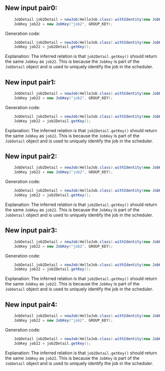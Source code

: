 ## New input pair0:
```java
    JobDetail job2Detail = newJob(HelloJob.class).withIdentity(new JobKey("job2", GROUP_KEY)).storeDurably().build();
    JobKey job22 = new JobKey("job2", GROUP_KEY);
```
Generation code:
```java
    JobDetail job2Detail = newJob(HelloJob.class).withIdentity(new JobKey("job2", GROUP_KEY)).storeDurably().build();
    JobKey job22 = job2Detail.getKey();
```
Explanation: The inferred relation is that `job2Detail.getKey()` should return the same `JobKey` as `job22`. This is because the `JobKey` is part of the `JobDetail` object and is used to uniquely identify the job in the scheduler.

## New input pair1:
```java
    JobDetail job2Detail = newJob(HelloJob.class).withIdentity(new JobKey("job2", GROUP_KEY)).build();
    JobKey job22 = new JobKey("job2", GROUP_KEY);
```
Generation code:
```java
    JobDetail job2Detail = newJob(HelloJob.class).withIdentity(new JobKey("job2", GROUP_KEY)).build();
    JobKey job22 = job2Detail.getKey();
```
Explanation: The inferred relation is that `job2Detail.getKey()` should return the same `JobKey` as `job22`. This is because the `JobKey` is part of the `JobDetail` object and is used to uniquely identify the job in the scheduler.

## New input pair2:
```java
    JobDetail job2Detail = newJob(HelloJob.class).withIdentity(new JobKey("job2", GROUP_KEY)).storeDurably().withDescription("This is a durable job").build();
    JobKey job22 = new JobKey("job2", GROUP_KEY);
```
Generation code:
```java
    JobDetail job2Detail = newJob(HelloJob.class).withIdentity(new JobKey("job2", GROUP_KEY)).storeDurably().withDescription("This is a durable job").build();
    JobKey job22 = job2Detail.getKey();
```
Explanation: The inferred relation is that `job2Detail.getKey()` should return the same `JobKey` as `job22`. This is because the `JobKey` is part of the `JobDetail` object and is used to uniquely identify the job in the scheduler.

## New input pair3:
```java
    JobDetail job2Detail = newJob(HelloJob.class).withIdentity(new JobKey("job2", GROUP_KEY)).storeDurably().withJobData(new JobDataMap()).build();
    JobKey job22 = new JobKey("job2", GROUP_KEY);
```
Generation code:
```java
    JobDetail job2Detail = newJob(HelloJob.class).withIdentity(new JobKey("job2", GROUP_KEY)).storeDurably().withJobData(new JobDataMap()).build();
    JobKey job22 = job2Detail.getKey();
```
Explanation: The inferred relation is that `job2Detail.getKey()` should return the same `JobKey` as `job22`. This is because the `JobKey` is part of the `JobDetail` object and is used to uniquely identify the job in the scheduler.

## New input pair4:
```java
    JobDetail job2Detail = newJob(HelloJob.class).withIdentity(new JobKey("job2", GROUP_KEY)).storeDurably().withTriggers(newTrigger().withIdentity("trigger1", "group1").startNow().build()).build();
    JobKey job22 = new JobKey("job2", GROUP_KEY);
```
Generation code:
```java
    JobDetail job2Detail = newJob(HelloJob.class).withIdentity(new JobKey("job2", GROUP_KEY)).storeDurably().withTriggers(newTrigger().withIdentity("trigger1", "group1").startNow().build()).build();
    JobKey job22 = job2Detail.getKey();
```
Explanation: The inferred relation is that `job2Detail.getKey()` should return the same `JobKey` as `job22`. This is because the `JobKey` is part of the `JobDetail` object and is used to uniquely identify the job in the scheduler.
